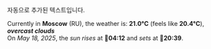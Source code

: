 
자동으로 추가된 텍스트입니다.

<!--START_SECTION:weather:moscow-->
Currently in **Moscow** (RU), the weather is: **21.0°C** (feels like **20.4°C**), ***overcast clouds***<br/>
On *May 18, 2025*, the *sun rises* at 🌅**04:12** and *sets* at 🌇**20:39**.
<!--END_SECTION:weather-->
